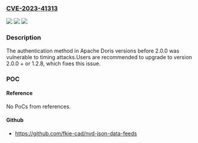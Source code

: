 ### [CVE-2023-41313](https://cve.mitre.org/cgi-bin/cvename.cgi?name=CVE-2023-41313)
![](https://img.shields.io/static/v1?label=Product&message=Apache%20Doris&color=blue)
![](https://img.shields.io/static/v1?label=Version&message=0%3C%201.2.8%20&color=brighgreen)
![](https://img.shields.io/static/v1?label=Vulnerability&message=CWE-208%3A%20Observable%20Timing%20Discrepancy&color=brighgreen)

### Description

The authentication method in Apache Doris versions before 2.0.0 was vulnerable to timing attacks.Users are recommended to upgrade to version 2.0.0 + or 1.2.8, which fixes this issue.

### POC

#### Reference
No PoCs from references.

#### Github
- https://github.com/fkie-cad/nvd-json-data-feeds

